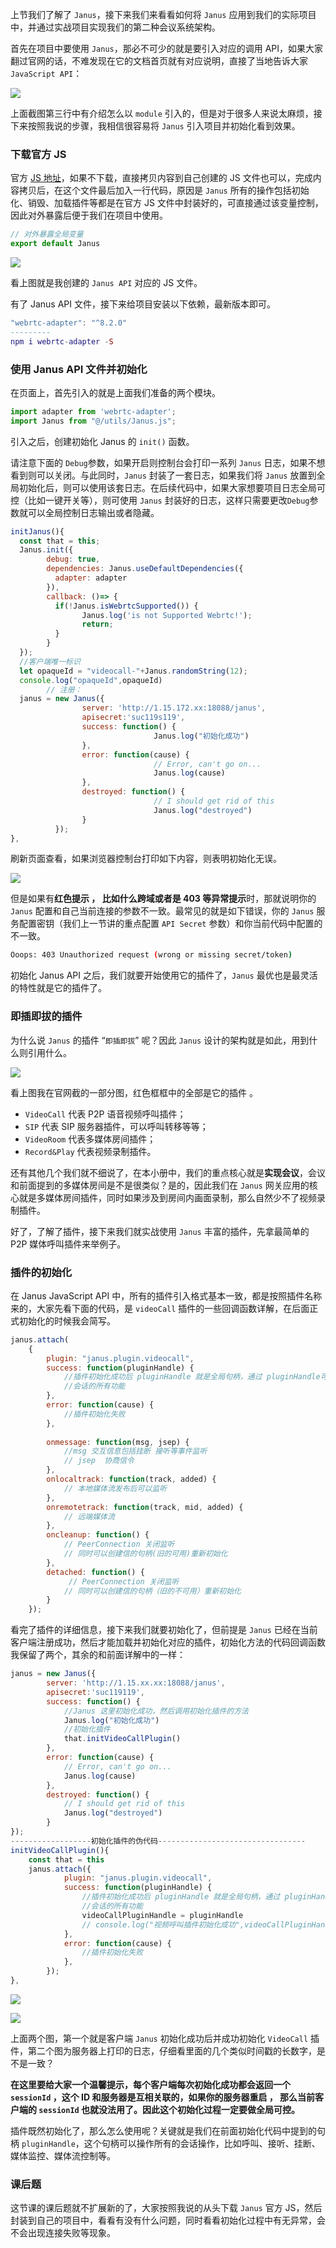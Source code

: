 上节我们了解了 `Janus`，接下来我们来看看如何将 `Janus` 应用到我们的实际项目中，并通过实战项目实现我们的第二种会议系统架构。

首先在项目中要使用 `Janus`，那必不可少的就是要引入对应的调用 API，如果大家翻过官网的话，不难发现在它的文档首页就有对应说明，直接了当地告诉大家 `JavaScript API`：

![](https://p3-juejin.byteimg.com/tos-cn-i-k3u1fbpfcp/b49d980ed0ff415e9969e8283c8492ee~tplv-k3u1fbpfcp-jj-mark:3024:0:0:0:q75.awebp)

上面截图第三行中有介绍怎么以 `module` 引入的，但是对于很多人来说太麻烦，接下来按照我说的步骤，我相信很容易将 `Janus` 引入项目并初始化看到效果。

### 下载官方 JS

官方 [JS 地址](https://github.com/meetecho/janus-gateway/blob/master/html/janus.js)，如果不下载，直接拷贝内容到自己创建的 JS 文件也可以，完成内容拷贝后，在这个文件最后加入一行代码，原因是 `Janus` 所有的操作包括初始化、销毁、加载插件等都是在官方 JS 文件中封装好的，可直接通过该变量控制，因此对外暴露后便于我们在项目中使用。
```js
// 对外暴露全局变量
export default Janus
```

![](https://p3-juejin.byteimg.com/tos-cn-i-k3u1fbpfcp/102c2da93a124e0794bcf2b04774b55d~tplv-k3u1fbpfcp-jj-mark:3024:0:0:0:q75.awebp)

看上图就是我创建的 `Janus API` 对应的 JS 文件。

有了 Janus API 文件，接下来给项目安装以下依赖，最新版本即可。
```lua
"webrtc-adapter": "^8.2.0"
---------
npm i webrtc-adapter -S
```

### 使用 Janus API 文件并初始化

在页面上，首先引入的就是上面我们准备的两个模块。
```js
import adapter from 'webrtc-adapter';
import Janus from "@/utils/Janus.js";
```

引入之后，创建初始化 Janus 的 `init()` 函数。

请注意下面的 `Debug`参数，如果开启则控制台会打印一系列 `Janus` 日志，如果不想看到则可以关闭。与此同时，`Janus` 封装了一套日志，如果我们将 `Janus` 放置到全局初始化后，则可以使用该套日志。在后续代码中，如果大家想要项目日志全局可控（比如一键开关等），则可使用 `Janus` 封装好的日志，这样只需要更改`Debug`参数就可以全局控制日志输出或者隐藏。
```js
initJanus(){
  const that = this;
  Janus.init({
        debug: true,
        dependencies: Janus.useDefaultDependencies({
          adapter: adapter
        }),
        callback: ()=> {
          if(!Janus.isWebrtcSupported()) {
                Janus.log('is not Supported Webrtc!');
                return;
          }
        }
  });
  //客户端唯一标识
  let opaqueId = "videocall-"+Janus.randomString(12);
  console.log("opaqueId",opaqueId)
        // 注册：
  janus = new Janus({
                server: 'http://1.15.172.xx:18088/janus',
                apisecret:'suc119s119',
                success: function() {
                                Janus.log("初始化成功")
                },
                error: function(cause) {
                                // Error, can't go on...
                                Janus.log(cause)
                },
                destroyed: function() {
                                // I should get rid of this
                                Janus.log("destroyed")
                }
          });            
},
```

刷新页面查看，如果浏览器控制台打印如下内容，则表明初始化无误。

![](https://p3-juejin.byteimg.com/tos-cn-i-k3u1fbpfcp/3fe1f83e58da4e56bedee8c47813d003~tplv-k3u1fbpfcp-jj-mark:3024:0:0:0:q75.awebp)

但是如果有**红色提示 ， 比如什么跨域或者是 403 等异常提示**时，那就说明你的 `Janus` 配置和自己当前连接的参数不一致。最常见的就是如下错误，你的 `Janus` 服务配置密钥（我们上一节讲的重点配置 `API Secret` 参数）和你当前代码中配置的不一致。
```sh
Ooops: 403 Unauthorized request (wrong or missing secret/token)
```

初始化 Janus API 之后，我们就要开始使用它的插件了，`Janus` 最优也是最灵活的特性就是它的插件了。

### 即插即拔的插件

为什么说 `Janus` 的插件 “`即插即拔`” 呢？因此 `Janus` 设计的架构就是如此，用到什么则引用什么。

![](https://p3-juejin.byteimg.com/tos-cn-i-k3u1fbpfcp/8c4f2681194044e8886465e377d6e730~tplv-k3u1fbpfcp-jj-mark:3024:0:0:0:q75.awebp)

看上图我在官网截的一部分图，红色框框中的全部是它的插件 。

- `VideoCall` 代表 P2P 语音视频呼叫插件；
- `SIP` 代表 SIP 服务器插件，可以呼叫转移等等；
- `VideoRoom` 代表多媒体房间插件；
- `Record&Play` 代表视频录制插件。

还有其他几个我们就不细说了，在本小册中，我们的重点核心就是**实现会议**，会议和前面提到的多媒体房间是不是很类似？是的，因此我们在 `Janus` 网关应用的核心就是多媒体房间插件，同时如果涉及到房间内画面录制，那么自然少不了视频录制插件。

好了，了解了插件，接下来我们就实战使用 `Janus` 丰富的插件，先拿最简单的 P2P 媒体呼叫插件来举例子。

### 插件的初始化

在 Janus JavaScript API 中，所有的插件引入格式基本一致，都是按照插件名称来的，大家先看下面的代码，是 `videoCall` 插件的一些回调函数详解，在后面正式初始化的时候我会简写。
```js
janus.attach(
    {
        plugin: "janus.plugin.videocall",
        success: function(pluginHandle) {
            //插件初始化成功后 pluginHandle 就是全局句柄，通过 pluginHandle可以操作当前
            //会话的所有功能
        },
        error: function(cause) {
            //插件初始化失败
        },
       
        onmessage: function(msg, jsep) {
            //msg 交互信息包括挂断 接听等事件监听
            // jsep  协商信令
        },
        onlocaltrack: function(track, added) {
            // 本地媒体流发布后可以监听
        },
        onremotetrack: function(track, mid, added) {
            // 远端媒体流
        },
        oncleanup: function() {
            // PeerConnection 关闭监听
            // 同时可以创建信的句柄(旧的可用)重新初始化
        },
        detached: function() {
             // PeerConnection 关闭监听
            // 同时可以创建信的句柄（旧的不可用）重新初始化
        }
    });
```

看完了插件的详细信息，接下来我们就要初始化了，但前提是 `Janus` 已经在当前客户端注册成功，然后才能加载并初始化对应的插件，初始化方法的代码回调函数我保留了两个，其余的和前面详解中的一样：
```js
janus = new Janus({
        server: 'http://1.15.xx.xx:18088/janus',
        apisecret:'suc119119',
        success: function() {
            //Janus 这里初始化成功，然后调用初始化插件的方法
            Janus.log("初始化成功")
            //初始化插件
            that.initVideoCallPlugin()
        },
        error: function(cause) {
            // Error, can't go on...
            Janus.log(cause)
        },
        destroyed: function() {
            // I should get rid of this
            Janus.log("destroyed")
        }
});
------------------初始化插件的伪代码---------------------------------
initVideoCallPlugin(){
    const that = this
    janus.attach({
            plugin: "janus.plugin.videocall",
            success: function(pluginHandle) {
                //插件初始化成功后 pluginHandle 就是全局句柄，通过 pluginHandle可以操作当前
                //会话的所有功能
                videoCallPluginHandle = pluginHandle
                // console.log("视频呼叫插件初始化成功",videoCallPluginHandle)
            },
            error: function(cause) {
                //插件初始化失败
            },
        });
},
```

![](https://p3-juejin.byteimg.com/tos-cn-i-k3u1fbpfcp/87e20907c07f44f2b6b07bf2feb5f015~tplv-k3u1fbpfcp-jj-mark:3024:0:0:0:q75.awebp)

![](https://p3-juejin.byteimg.com/tos-cn-i-k3u1fbpfcp/bb19549c3d704a3cbad95cedea621235~tplv-k3u1fbpfcp-jj-mark:3024:0:0:0:q75.awebp)

上面两个图，第一个就是客户端 `Janus` 初始化成功后并成功初始化 `VideoCall` 插件，第二个图为服务器上打印的日志，仔细看里面的几个类似时间戳的长数字，是不是一致？

**在这里要给大家一个温馨提示，每个客户端每次初始化成功都会返回一个 `sessionId` ，这个 ID 和服务器是互相关联的，如果你的服务器重启 ， 那么当前客户端的 `sessionId` 也就没法用了。因此这个初始化过程一定要做全局可控。**

插件既然初始化了，那么怎么使用呢？关键就是我们在前面初始化代码中提到的句柄 `pluginHandle`，这个句柄可以操作所有的会话操作，比如呼叫、接听、挂断、媒体监控、媒体流控制等。

### 课后题

这节课的课后题就不扩展新的了，大家按照我说的从头下载 `Janus` 官方 JS，然后封装到自己的项目中，看看有没有什么问题，同时看看初始化过程中有无异常，会不会出现连接失败等现象。